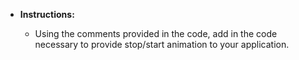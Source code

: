 * **Instructions:**

	* Using the comments provided in the code, add in the code necessary to provide stop/start animation to your application.